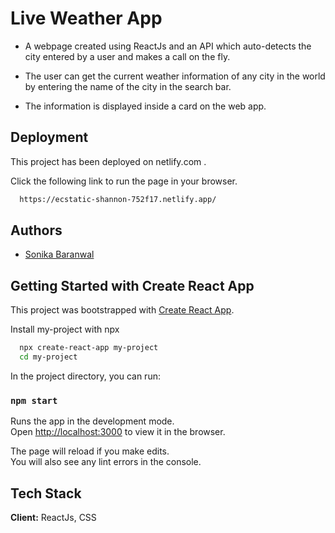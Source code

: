 
# Live Weather App


- A webpage created using ReactJs and an API which auto-detects the city entered by a user and makes a call on the fly.

- The user can get the current weather information of any city in the world by entering the name of the city in the search bar.

- The information is displayed inside a card on the web app.

## Deployment

This project has been deployed on netlify.com . 

Click the following link to run the page in your browser.

```bash
  https://ecstatic-shannon-752f17.netlify.app/
```

  
## Authors

- [Sonika Baranwal](https://www.github.com/sonikabaranwal)

  
## Getting Started with Create React App

This project was bootstrapped with [Create React App](https://github.com/facebook/create-react-app).

Install my-project with npx

```bash
  npx create-react-app my-project
  cd my-project
```
In the project directory, you can run:

### `npm start`

Runs the app in the development mode.\
Open [http://localhost:3000](http://localhost:3000) to view it in the browser.

The page will reload if you make edits.\
You will also see any lint errors in the console.


    
## Tech Stack

**Client:** ReactJs, CSS

  
